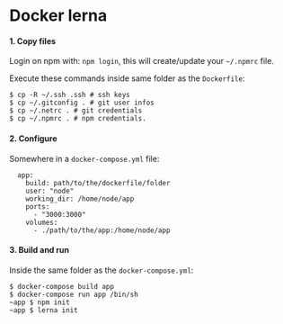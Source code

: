 # Docker lerna

#### 1. Copy files

Login on npm with: ```npm login```, this will create/update your ```~/.npmrc``` file.

Execute these commands inside same folder as the ```Dockerfile```:

```
$ cp -R ~/.ssh .ssh # ssh keys
$ cp ~/.gitconfig . # git user infos 
$ cp ~/.netrc . # git credentials
$ cp ~/.npmrc . # npm credentials.
``` 

#### 2. Configure

Somewhere in a ```docker-compose.yml``` file:

```
  app:
    build: path/to/the/dockerfile/folder
    user: "node"
    working_dir: /home/node/app
    ports:
      - "3000:3000"
    volumes:
      - ./path/to/the/app:/home/node/app
```

#### 3. Build and run

Inside the same folder as the ```docker-compose.yml```:

```
$ docker-compose build app
$ docker-compose run app /bin/sh
~app $ npm init
~app $ lerna init
```

